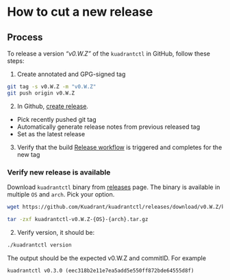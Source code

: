 # How to cut a new release

## Process

To release a version _“v0.W.Z”_ of the `kuadrantctl` in GitHub, follow these steps:

1. Create annotated and GPG-signed tag

```sh
git tag -s v0.W.Z -m "v0.W.Z"
git push origin v0.W.Z
```

2. In Github, [create release](https://github.com/Kuadrant/kuadrantctl/releases/new).

* Pick recently pushed git tag
* Automatically generate release notes from previous released tag
* Set as the latest release

3. Verify that the build [Release workflow](https://github.com/Kuadrant/kuadrantctl/actions/workflows/release.yaml) is triggered and completes for the new tag

### Verify new release is available

Download `kuadrantctl` binary from [releases](https://github.com/Kuadrant/kuadrantctl/releases) page.
The binary is available in multiple `OS` and `arch`. Pick your option.

```sh
wget https://github.com/Kuadrant/kuadrantctl/releases/download/v0.W.Z/kuadrantctl-v0.W.Z-{OS}-{arch}.tar.gz

tar -zxf kuadrantctl-v0.W.Z-{OS}-{arch}.tar.gz
```

2. Verify version, it should be:

```sh
./kuadrantctl version
```

The output should be the expected v0.W.Z and commitID. For example

```
kuadrantctl v0.3.0 (eec318b2e11e7ea5add5e550ff872bde64555d8f)
```
